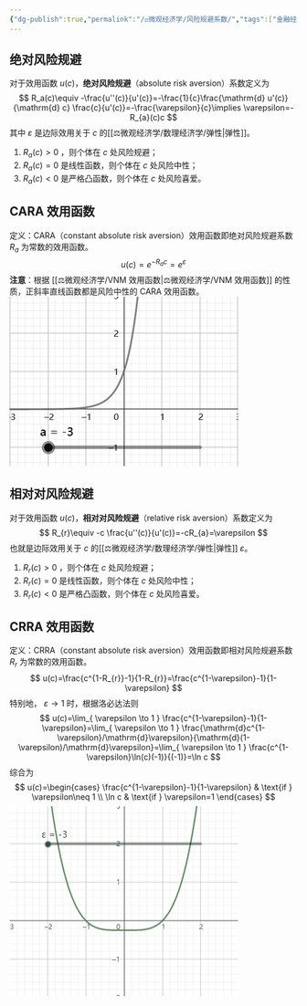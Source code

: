 ```yaml
---
{"dg-publish":true,"permalink":"/⚖️微观经济学/风险规避系数/","tags":["金融经济学"],"created":"2024-10-12T10:25:18.000+08:00","updated":"2025-08-27T15:59:13.492+08:00"}
---
```


## 绝对风险规避

对于效用函数 $u(c)$，**绝对风险规避**（absolute risk aversion）系数定义为
$$
R_a(c)\equiv -\frac{u''(c)}{u'(c)}=-\frac{1}{c}\frac{\mathrm{d} u'(c)}{\mathrm{d} c} \frac{c}{u'(c)}=-\frac{\varepsilon}{c}\implies \varepsilon=-R_{a}(c)c
$$
其中 $\varepsilon$ 是边际效用关于 $c$ 的[[⚖️微观经济学/数理经济学/弹性\|弹性]]。

1. $R_a(c)>0$ ，则个体在 $c$ 处风险规避；
2. $R_a(c)=0$ 是线性函数，则个体在 $c$ 处风险中性；
3. $R_a(c)<0$ 是严格凸函数，则个体在 $c$ 处风险喜爱。
## CARA 效用函数

定义：CARA（constant absolute risk aversion）效用函数即绝对风险规避系数 $R_{a}$ 为常数的效用函数。
$$
u(c)=e^{-R_{a}c} =e^\varepsilon
$$
**注意**：根据 [[⚖️微观经济学/VNM 效用函数\|⚖️微观经济学/VNM 效用函数]] 的性质，正斜率直线函数都是风险中性的 CARA 效用函数。
![CARA.gif](https://raw.githubusercontent.com/ykonut/picx-images-hosting/master/picgo/image-70a7a938452b9041d5e437933213c770.gif)


## 相对对风险规避

对于效用函数 $u(c)$，**相对对风险规避**（relative risk aversion）系数定义为
$$
R_{r}\equiv -c \frac{u''(c)}{u'(c)}=-cR_{a}=\varepsilon
$$
也就是边际效用关于 $c$ 的[[⚖️微观经济学/数理经济学/弹性\|弹性]] $\varepsilon$。

1. $R_r(c)>0$ ，则个体在 $c$ 处风险规避；
2. $R_r(c)=0$ 是线性函数，则个体在 $c$ 处风险中性；
3. $R_r(c)<0$ 是严格凸函数，则个体在 $c$ 处风险喜爱。
## CRRA 效用函数

定义：CRRA（constant absolute risk aversion）效用函数即相对风险规避系数 $R_{r}$ 为常数的效用函数。
$$
u(c)=\frac{c^{1-R_{r}}-1}{1-R_{r}}=\frac{c^{1-\varepsilon}-1}{1-\varepsilon}
$$
特别地， $\varepsilon\to1$ 时，根据洛必达法则
$$
u(c)=\lim_{ \varepsilon \to 1 } \frac{c^{1-\varepsilon}-1}{1-\varepsilon}=\lim_{ \varepsilon \to 1 } \frac{\mathrm{d}c^{1-\varepsilon}/\mathrm{d}\varepsilon}{\mathrm{d}(1-\varepsilon)/\mathrm{d}\varepsilon}=\lim_{ \varepsilon \to 1 } \frac{c^{1-\varepsilon}\ln(c)(-1)}{(-1)}=\ln c
$$
综合为
$$
u(c)=\begin{cases}
\frac{c^{1-\varepsilon}-1}{1-\varepsilon} & \text{if } \varepsilon\neq 1 \\
\ln c & \text{if } \varepsilon=1
\end{cases}
$$
![image.gif](https://raw.githubusercontent.com/ykonut/picx-images-hosting/master/picgo/image-d46f04215bce29a8c2c80d92f097d96a.gif)

